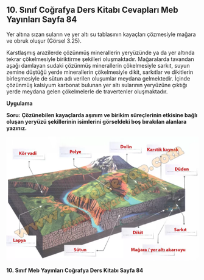 ## 10. Sınıf Coğrafya Ders Kitabı Cevapları Meb Yayınları Sayfa 84

Yer altına sızan suların ve yer altı su tablasının kayaçları çözmesiyle mağara ve obruk oluşur (Görsel 3.25).

Karstlaşmış arazilerde çözünmüş minerallerin yeryüzünde ya da yer altında tekrar çökelmesiyle biriktirme şekilleri oluşmaktadır. Mağaralarda tavandan aşağı damlayan sudaki çözünmüş minerallerin çökelmesiyle sarkıt, suyun zemine düştüğü yerde minerallerin çökelmesiyle dikit, sarkıtlar ve dikitlerin birleşmesiyle de sütun adı verilen oluşumlar meydana gelmektedir. İçinde çözünmüş kalsiyum karbonat bulunan yer altı sularının yeryüzüne çıktığı yerde meydana gelen çökelmelerle de travertenler oluşmaktadır.

**Uygulama**

**Soru: Çözünebilen kayaçlarda aşınım ve birikim süreçlerinin etkisine bağlı oluşan yeryüzü şekillerinin isimlerini görseldeki boş bırakılan alanlara yazınız.**

![](./image1.webp)

**10. Sınıf Meb Yayınları Coğrafya Ders Kitabı Sayfa 84**